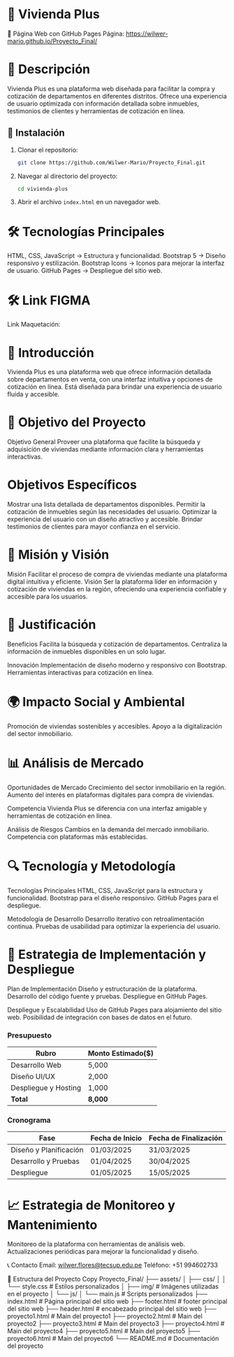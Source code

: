 # 🏡 Vivienda Plus
📌 Página Web con GitHub Pages
Página: https://wilwer-mario.github.io/Proyecto_Final/
# 📖 Descripción
Vivienda Plus es una plataforma web diseñada para facilitar la compra y cotización de departamentos en diferentes distritos. 
Ofrece una experiencia de usuario optimizada con información detallada sobre inmuebles, testimonios de clientes y herramientas de cotización en línea. 

## 🚀 Instalación
1. Clonar el repositorio:
   ```sh
   git clone https://github.com/Wilwer-Mario/Proyecto_Final.git
   ```
2. Navegar al directorio del proyecto:
   ```sh
   cd vivienda-plus
   ```
3. Abrir el archivo `index.html` en un navegador web.

# 🛠️ Tecnologías Principales
HTML, CSS, JavaScript → Estructura y funcionalidad.
Bootstrap 5 → Diseño responsivo y estilización.
Bootstrap Icons → Iconos para mejorar la interfaz de usuario.
GitHub Pages → Despliegue del sitio web.

# 🛠️ Link FIGMA
Link Maquetación: 

# 📄 Introducción
Vivienda Plus es una plataforma web que ofrece información detallada sobre departamentos en venta, 
con una interfaz intuitiva y opciones de cotización en línea. Está diseñada para brindar una experiencia de usuario fluida y accesible.

# 🎯 Objetivo del Proyecto
Objetivo General
Proveer una plataforma que facilite la búsqueda y adquisición de viviendas mediante información clara y herramientas interactivas.

# Objetivos Específicos
Mostrar una lista detallada de departamentos disponibles.
Permitir la cotización de inmuebles según las necesidades del usuario.
Optimizar la experiencia del usuario con un diseño atractivo y accesible.
Brindar testimonios de clientes para mayor confianza en el servicio.

# 🚀 Misión y Visión
Misión
Facilitar el proceso de compra de viviendas mediante una plataforma digital intuitiva y eficiente.
Visión
Ser la plataforma líder en información y cotización de viviendas en la región, ofreciendo una experiencia confiable y accesible para los usuarios.

# 🌟 Justificación
Beneficios
Facilita la búsqueda y cotización de departamentos.
Centraliza la información de inmuebles disponibles en un solo lugar.

Innovación
Implementación de diseño moderno y responsivo con Bootstrap.
Herramientas interactivas para cotización en línea.

# 🌍 Impacto Social y Ambiental
Promoción de viviendas sostenibles y accesibles.
Apoyo a la digitalización del sector inmobiliario.

# 📊 Análisis de Mercado
Oportunidades de Mercado
Crecimiento del sector inmobiliario en la región.
Aumento del interés en plataformas digitales para compra de viviendas.

Competencia
Vivienda Plus se diferencia con una interfaz amigable y herramientas de cotización en línea.

Análisis de Riesgos
Cambios en la demanda del mercado inmobiliario.
Competencia con plataformas más establecidas.

# 🔍 Tecnología y Metodología
Tecnologías Principales
HTML, CSS, JavaScript para la estructura y funcionalidad.
Bootstrap para el diseño responsivo.
GitHub Pages para el despliegue.

Metodología de Desarrollo
Desarrollo iterativo con retroalimentación continua.
Pruebas de usabilidad para optimizar la experiencia del usuario.

# 🔧 Estrategia de Implementación y Despliegue
Plan de Implementación
Diseño y estructuración de la plataforma.
Desarrollo del código fuente y pruebas.
Despliegue en GitHub Pages.

Despliegue y Escalabilidad
Uso de GitHub Pages para alojamiento del sitio web.
Posibilidad de integración con bases de datos en el futuro.

### Presupuesto
| Rubro                 | Monto Estimado($)|
|---------------------- |------------------|
| Desarrollo Web        | 5,000            |
| Diseño UI/UX          | 2,000            |
| Despliegue y Hosting  | 1,000            |
| **Total**             | **8,000**        |

### Cronograma
| Fase                   | Fecha de Inicio |Fecha de Finalización|
|----------------------  |---------------  |---------------------|
| Diseño y Planificación | 01/03/2025      | 31/03/2025          |
| Desarrollo y Pruebas   | 01/04/2025      | 30/04/2025          |
| Despliegue             | 01/05/2025      | 15/05/2025          |

# 📈 Estrategia de Monitoreo y Mantenimiento
Monitoreo de la plataforma con herramientas de análisis web.
Actualizaciones periódicas para mejorar la funcionalidad y diseño.

📞 Contacto
Email: wilwer.flores@tecsup.edu.pe
Teléfono: +51 994602733

📂 Estructura del Proyecto
Copy
Proyecto_Final/
├── assets/
│   ├── css/
│   │   └── style.css          # Estilos personalizados
│   ├── img/                   # Imágenes utilizadas en el proyecto
│   └── js/
│       └── main.js            # Scripts personalizados
├── index.html                 # Página principal del sitio web
├── footer.html                 # footer principal del sitio web
├── header.html                 # encabezado principal del sitio web
├── proyecto1.html                 # Main del proyecto1
├── proyecto2.html                 # Main del proyecto2
├── proyecto3.html                 # Main del proyecto3
├── proyecto4.html                 # Main del proyecto4
├── proyecto5.html                 # Main del proyecto5
├── proyecto6.html                 # Main del proyecto6
└── README.md                  # Documentación del proyecto




